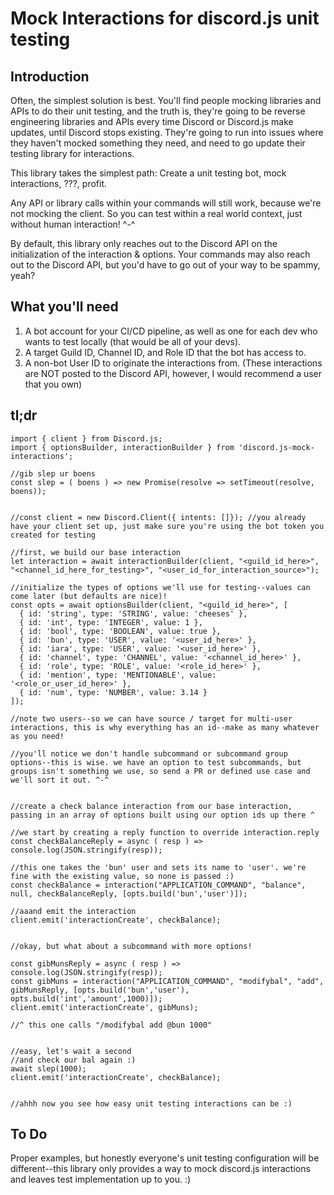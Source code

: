 # Mock Interactions for discord.js unit testing

## Introduction

Often, the simplest solution is best. You'll find people mocking libraries and APIs to do their unit testing, and the truth is, they're going to be reverse engineering libraries and APIs every time Discord or Discord.js make updates, until Discord stops existing. They're going to run into issues where they haven't mocked something they need, and need to go update their testing library for interactions.

This library takes the simplest path: Create a unit testing bot, mock interactions, ???, profit.

Any API or library calls within your commands will still work, because we're not mocking the client. So you can test within a real world context, just without human interaction! ^-^

By default, this library only reaches out to the Discord API on the initialization of the interaction & options. Your commands may also reach out to the Discord API, but you'd have to go out of your way to be spammy, yeah?

## What you'll need
  1. A bot account for your CI/CD pipeline, as well as one for each dev who wants to test locally (that would be all of your devs).
  2. A target Guild ID, Channel ID, and Role ID that the bot has access to.
  3. A non-bot User ID to originate the interactions from. (These interactions are NOT posted to the Discord API, however, I would recommend a user that you own)

## tl;dr

```
import { client } from Discord.js;
import { optionsBuilder, interactionBuilder } from 'discord.js-mock-interactions';

//gib slep ur boens
const slep = ( boens ) => new Promise(resolve => setTimeout(resolve, boens));


//const client = new Discord.Client({ intents: []}); //you already have your client set up, just make sure you're using the bot token you created for testing

//first, we build our base interaction
let interaction = await interactionBuilder(client, "<guild_id_here>", "<channel_id_here_for_testing>", "<user_id_for_interaction_source>");

//initialize the types of options we'll use for testing--values can come later (but defaults are nice)!
const opts = await optionsBuilder(client, "<guild_id_here>", [
  { id: 'string', type: 'STRING', value: 'cheeses' },
  { id: 'int', type: 'INTEGER', value: 1 },
  { id: 'bool', type: 'BOOLEAN', value: true },
  { id: 'bun', type: 'USER', value: '<user_id_here>' },
  { id: 'iara', type: 'USER', value: '<user_id_here>' },
  { id: 'channel', type: 'CHANNEL', value: '<channel_id_here>' },
  { id: 'role', type: 'ROLE', value: '<role_id_here>' },
  { id: 'mention', type: 'MENTIONABLE', value: '<role_or_user_id_here>' },
  { id: 'num', type: 'NUMBER', value: 3.14 }
]);

//note two users--so we can have source / target for multi-user interactions, this is why everything has an id--make as many whatever as you need!

//you'll notice we don't handle subcommand or subcommand group options--this is wise. we have an option to test subcommands, but groups isn't something we use, so send a PR or defined use case and we'll sort it out. ^-^


//create a check balance interaction from our base interaction, passing in an array of options built using our option ids up there ^

//we start by creating a reply function to override interaction.reply
const checkBalanceReply = async ( resp ) => console.log(JSON.stringify(resp));

//this one takes the 'bun' user and sets its name to 'user'. we're fine with the existing value, so none is passed :)
const checkBalance = interaction("APPLICATION_COMMAND", "balance", null, checkBalanceReply, [opts.build('bun','user')]);

//aaand emit the interaction
client.emit('interactionCreate', checkBalance);


//okay, but what about a subcommand with more options!

const gibMunsReply = async ( resp ) => console.log(JSON.stringify(resp));
const gibMuns = interaction("APPLICATION_COMMAND", "modifybal", "add", gibMunsReply, [opts.build('bun','user'), opts.build('int','amount',1000)]);
client.emit('interactionCreate', gibMuns);

//^ this one calls "/modifybal add @bun 1000"


//easy, let's wait a second
//and check our bal again :)
await slep(1000);
client.emit('interactionCreate', checkBalance);


//ahhh now you see how easy unit testing interactions can be :)

```

## To Do

Proper examples, but honestly everyone's unit testing configuration will be different--this library only provides a way to mock discord.js interactions and leaves test implementation up to you. :)

